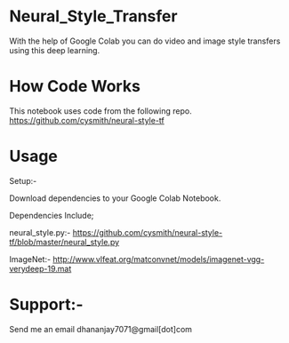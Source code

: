 # Neural_Style_Transfer

With the help of Google Colab you can do video and image style transfers using this deep learning.

# How Code Works

This notebook uses code from the following repo. https://github.com/cysmith/neural-style-tf

# Usage

Setup:-

Download dependencies to your Google Colab Notebook.

Dependencies Include;

neural_style.py:- https://github.com/cysmith/neural-style-tf/blob/master/neural_style.py

ImageNet:- http://www.vlfeat.org/matconvnet/models/imagenet-vgg-verydeep-19.mat

# Support:-

Send me an email dhananjay7071@gmail[dot]com
